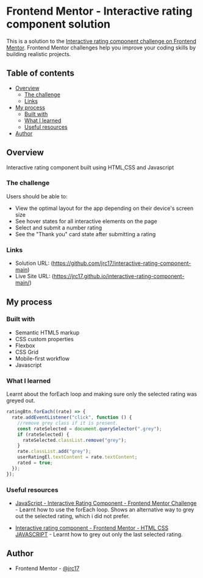 # Frontend Mentor - Interactive rating component solution

This is a solution to the [Interactive rating component challenge on Frontend Mentor](https://www.frontendmentor.io/challenges/interactive-rating-component-koxpeBUmI). Frontend Mentor challenges help you improve your coding skills by building realistic projects.

## Table of contents

- [Overview](#overview)
  - [The challenge](#the-challenge)
  - [Links](#links)
- [My process](#my-process)
  - [Built with](#built-with)
  - [What I learned](#what-i-learned)
  - [Useful resources](#useful-resources)
- [Author](#author)

## Overview

Interactive rating component built using HTML,CSS and Javascript

### The challenge

Users should be able to:

- View the optimal layout for the app depending on their device's screen size
- See hover states for all interactive elements on the page
- Select and submit a number rating
- See the "Thank you" card state after submitting a rating

### Links

- Solution URL: (https://github.com/jrc17/interactive-rating-component-main)
- Live Site URL: (https://jrc17.github.io/interactive-rating-component-main/)

## My process

### Built with

- Semantic HTML5 markup
- CSS custom properties
- Flexbox
- CSS Grid
- Mobile-first workflow
- Javascript

### What I learned

Learnt about the forEach loop and making sure only the selected rating was greyed out.

```js
ratingBtn.forEach((rate) => {
  rate.addEventListener("click", function () {
    //remove grey class if it is present.
    const rateSelected = document.querySelector(".grey");
    if (rateSelected) {
      rateSelected.classList.remove("grey");
    }
    rate.classList.add("grey");
    userRatingEl.textContent = rate.textContent;
    rated = true;
  });
});
```

### Useful resources

- [JavaScript - Interactive Rating Component - Frontend Mentor Challenge](https://www.youtube.com/watch?v=cQnUopEeZgw&t=1113s) - Learnt how to use the forEach loop. Shows an alternative way to grey out the selected rating, which i did not prefer.

- [Interactive rating component - Frontend Mentor - HTML CSS JAVASCRIPT](https://www.youtube.com/watch?v=Nw4y8cAU70w) - Learnt how to grey out only the last selected rating.

## Author

- Frontend Mentor - [@jrc17](https://www.frontendmentor.io/profile/jrc17)
